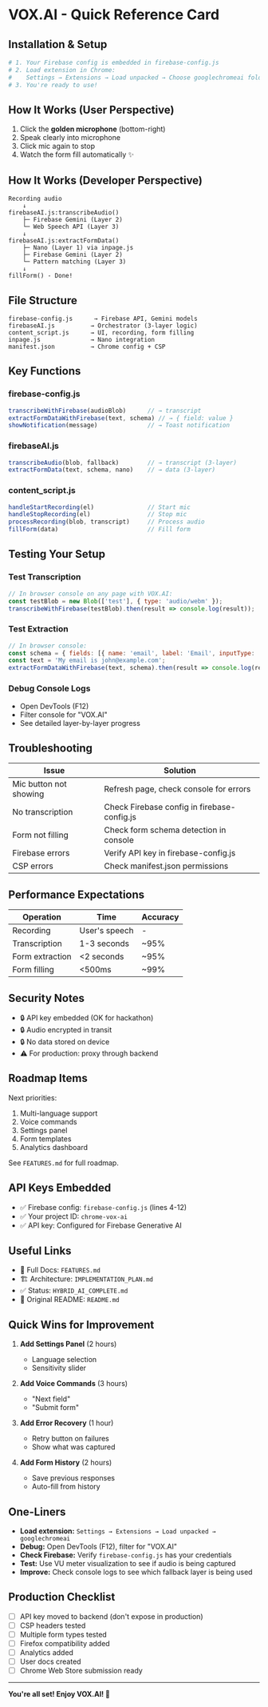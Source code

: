 # VOX.AI - Quick Reference Card

## Installation & Setup

```bash
# 1. Your Firebase config is embedded in firebase-config.js
# 2. Load extension in Chrome:
#    Settings → Extensions → Load unpacked → Choose googlechromeai folder
# 3. You're ready to use!
```

## How It Works (User Perspective)

1. Click the **golden microphone** (bottom-right)
2. Speak clearly into microphone
3. Click mic again to stop
4. Watch the form fill automatically ✨

## How It Works (Developer Perspective)

```
Recording audio
    ↓
firebaseAI.js:transcribeAudio()
    ├─ Firebase Gemini (Layer 2)
    └─ Web Speech API (Layer 3)
    ↓
firebaseAI.js:extractFormData()
    ├─ Nano (Layer 1) via inpage.js
    ├─ Firebase Gemini (Layer 2)
    └─ Pattern matching (Layer 3)
    ↓
fillForm() - Done!
```

## File Structure

```
firebase-config.js      → Firebase API, Gemini models
firebaseAI.js          → Orchestrator (3-layer logic)
content_script.js      → UI, recording, form filling
inpage.js              → Nano integration
manifest.json          → Chrome config + CSP
```

## Key Functions

### firebase-config.js
```javascript
transcribeWithFirebase(audioBlob)      // → transcript
extractFormDataWithFirebase(text, schema) // → { field: value }
showNotification(message)              // → Toast notification
```

### firebaseAI.js
```javascript
transcribeAudio(blob, fallback)        // → transcript (3-layer)
extractFormData(text, schema, nano)    // → data (3-layer)
```

### content_script.js
```javascript
handleStartRecording(el)               // Start mic
handleStopRecording(el)                // Stop mic
processRecording(blob, transcript)     // Process audio
fillForm(data)                         // Fill form
```

## Testing Your Setup

### Test Transcription
```javascript
// In browser console on any page with VOX.AI:
const testBlob = new Blob(['test'], { type: 'audio/webm' });
transcribeWithFirebase(testBlob).then(result => console.log(result));
```

### Test Extraction
```javascript
// In browser console:
const schema = { fields: [{ name: 'email', label: 'Email', inputType: 'email' }] };
const text = 'My email is john@example.com';
extractFormDataWithFirebase(text, schema).then(result => console.log(result));
```

### Debug Console Logs
- Open DevTools (F12)
- Filter console for "VOX.AI"
- See detailed layer-by-layer progress

## Troubleshooting

| Issue | Solution |
|-------|----------|
| Mic button not showing | Refresh page, check console for errors |
| No transcription | Check Firebase config in firebase-config.js |
| Form not filling | Check form schema detection in console |
| Firebase errors | Verify API key in firebase-config.js |
| CSP errors | Check manifest.json permissions |

## Performance Expectations

| Operation | Time | Accuracy |
|-----------|------|----------|
| Recording | User's speech | - |
| Transcription | 1-3 seconds | ~95% |
| Form extraction | <2 seconds | ~95% |
| Form filling | <500ms | ~99% |

## Security Notes

- 🔒 API key embedded (OK for hackathon)
- 🔒 Audio encrypted in transit
- 🔒 No data stored on device
- ⚠️ For production: proxy through backend

## Roadmap Items

Next priorities:
1. Multi-language support
2. Voice commands
3. Settings panel
4. Form templates
5. Analytics dashboard

See `FEATURES.md` for full roadmap.

## API Keys Embedded

- ✅ Firebase config: `firebase-config.js` (lines 4-12)
- ✅ Your project ID: `chrome-vox-ai`
- ✅ API key: Configured for Firebase Generative AI

## Useful Links

- 📖 Full Docs: `FEATURES.md`
- 🏗️ Architecture: `IMPLEMENTATION_PLAN.md`
- ✅ Status: `HYBRID_AI_COMPLETE.md`
- 📝 Original README: `README.md`

## Quick Wins for Improvement

1. **Add Settings Panel** (2 hours)
   - Language selection
   - Sensitivity slider

2. **Add Voice Commands** (3 hours)
   - "Next field"
   - "Submit form"

3. **Add Error Recovery** (1 hour)
   - Retry button on failures
   - Show what was captured

4. **Add Form History** (2 hours)
   - Save previous responses
   - Auto-fill from history

## One-Liners

- **Load extension:** `Settings → Extensions → Load unpacked → googlechromeai`
- **Debug:** Open DevTools (F12), filter for "VOX.AI"
- **Check Firebase:** Verify `firebase-config.js` has your credentials
- **Test:** Use VU meter visualization to see if audio is being captured
- **Improve:** Check console logs to see which fallback layer is being used

## Production Checklist

- [ ] API key moved to backend (don't expose in production)
- [ ] CSP headers tested
- [ ] Multiple form types tested
- [ ] Firefox compatibility added
- [ ] Analytics added
- [ ] User docs created
- [ ] Chrome Web Store submission ready

---

**You're all set! Enjoy VOX.AI! 🚀**
